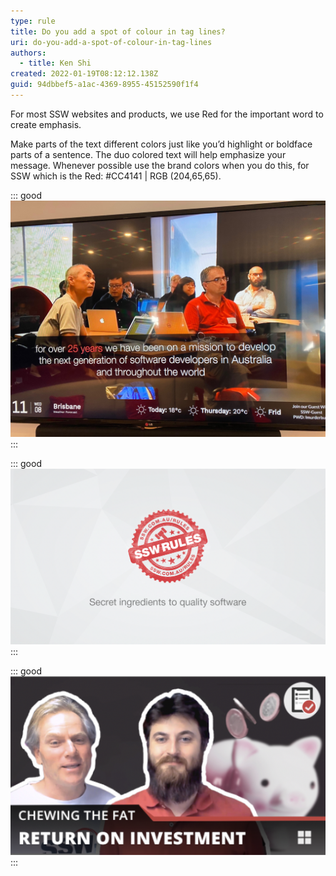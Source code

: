 ```yaml
---
type: rule
title: Do you add a spot of colour in tag lines?
uri: do-you-add-a-spot-of-colour-in-tag-lines
authors:
  - title: Ken Shi
created: 2022-01-19T08:12:12.138Z
guid: 94dbbef5-a1ac-4369-8955-45152590f1f4
---
```

For most SSW websites and products, we use Red for the important word to create emphasis. 

<!--endintro-->

Make parts of the text different colors just like you’d highlight or boldface parts of a sentence. The duo colored text will help emphasize your message. Whenever possible use the brand colors when you do this, for SSW which is the Red: #CC4141 | RGB (204,65,65). 

::: good  
![Figure: Good example – The TV signage has the important word in red](sswtv-signage.jpg)
:::

::: good  
![Figure: See bottom tag line - I would not have that text with the important word “quality software” in red … because you already have read](quality-software-tagline.png)
:::

::: good
![Figure: Chewing the Fat bottom text – is this as per any standard. No Red word because it is the title.](chewing-fat-bottom-text.png)
:::